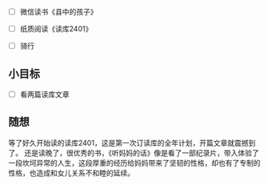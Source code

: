 - [ ] 微信读书《县中的孩子》
- [ ] 纸质阅读《读库2401》
- [ ] 骑行


## 小目标
- [ ] 看两篇读库文章

## 随想
等了好久开始读的读库2401，这是第一次订读库的全年计划，开篇文章就震撼到了。
还是读晚了，很优秀的书，《听妈妈的话》像是看了一部纪录片，带入体验了一段坎坷异常的人生，这段厚重的经历给妈妈带来了坚韧的性格，却也有了专制的性格，也造成和女儿关系不和睦的延续。